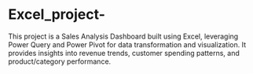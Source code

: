 # Excel_project-
This project is a Sales Analysis Dashboard built using Excel, leveraging Power Query and Power Pivot for data transformation and visualization. It provides insights into revenue trends, customer spending patterns, and product/category performance.
